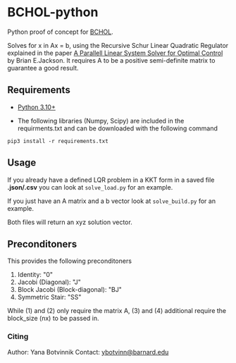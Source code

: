 # BCHOL-python

Python proof of concept for [BCHOL](https://github.com/A2R-Lab/BCHOL). 

Solves for x in Ax = b, using the Recursive Schur Linear Quadratic Regulator explained in the paper [A Parallell Linear System Solver for Optimal Control](https://bjack205.github.io/papers/rslqr.pdf) by Brian E.Jackson. It requires A to be a positive semi-definite matrix to guarantee a good result.

## Requirements
- [Python 3.10+](https://www.python.org/downloads/)


- The following libraries (Numpy, Scipy) are included in the requirments.txt and can be downloaded with the following command
```shell
pip3 install -r requirements.txt
```

## Usage

<!-- Add actual code lines for example! -->

If you already have a defined LQR problem in a KKT form in a saved file **.json/.csv** you can look at ```solve_load.py``` for an example.

If you just have an A matrix and a b vector look at  ```solve_build.py``` for an example.

Both files will return an xyz solution vector.

## Preconditoners 

<!-- Ask Brian what are your preconditiones! -->

This provides the following preconditoners

1. Identity: "0"
2. Jacobi (Diagonal): "J"
3. Block Jacobi (Block-diagonal): "BJ"
4. Symmetric Stair: "SS" 

While (1) and (2) only require the matrix A, (3) and (4) additional require the block_size (nx) to be passed in.

### Citing

Author: Yana Botvinnik
Contact: ybotvinn@barnard.edu

<!-- Finish the paper to be able to cite it!
To cite this work in your research, please use the following bibtex:
```

``` -->
